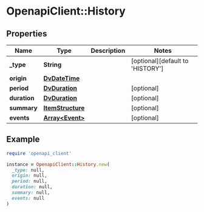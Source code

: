 # OpenapiClient::History

## Properties

| Name | Type | Description | Notes |
| ---- | ---- | ----------- | ----- |
| **_type** | **String** |  | [optional][default to &#39;HISTORY&#39;] |
| **origin** | [**DvDateTime**](DvDateTime.md) |  |  |
| **period** | [**DvDuration**](DvDuration.md) |  | [optional] |
| **duration** | [**DvDuration**](DvDuration.md) |  | [optional] |
| **summary** | [**ItemStructure**](ItemStructure.md) |  | [optional] |
| **events** | [**Array&lt;Event&gt;**](Event.md) |  | [optional] |

## Example

```ruby
require 'openapi_client'

instance = OpenapiClient::History.new(
  _type: null,
  origin: null,
  period: null,
  duration: null,
  summary: null,
  events: null
)
```

